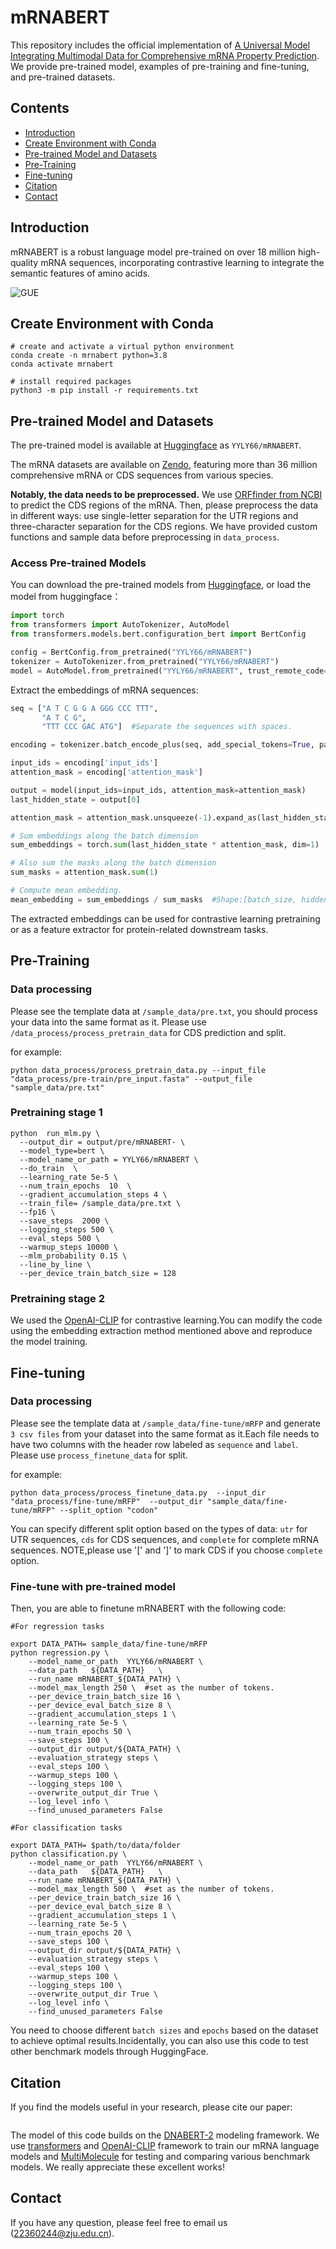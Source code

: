 # mRNABERT

This repository includes the official implementation of [A Universal Model Integrating Multimodal Data for Comprehensive mRNA Property Prediction](https://arxiv.org/abs/2306.15006). We provide pre-trained model, examples of pre-training and fine-tuning, and pre-trained datasets.

## Contents

- [Introduction](#introduction)
- [Create Environment with Conda](#create-environment-with-conda)
- [Pre-trained Model and Datasets](#pre-trained-model-and-datasets)
- [Pre-Training](#pre-training)
- [Fine-tuning](#fine-tuning)
- [Citation](#citation)
- [Contact](#contact)

## Introduction

mRNABERT is a robust language model pre-trained on over 18 million high-quality mRNA sequences, incorporating contrastive learning to integrate the semantic features of amino acids.

![GUE](figures/mRNABERT.png)

## Create Environment with Conda

    # create and activate a virtual python environment
    conda create -n mrnabert python=3.8
    conda activate mrnabert
    
    # install required packages
    python3 -m pip install -r requirements.txt

## Pre-trained Model and Datasets

The pre-trained model is available at [Huggingface](https://huggingface.co/YYLY66/mRNABERT) as `YYLY66/mRNABERT`. 

The mRNA datasets are available on [Zendo](https://zenodo.org/records/12516160), featuring more than 36 million comprehensive mRNA or CDS sequences from various species.



**Notably, the data needs to be preprocessed.** We use [ORFfinder from NCBI](https://www.ncbi.nlm.nih.gov/orffinder) to predict the CDS regions of the mRNA. Then, please preprocess the data in different ways: use single-letter separation for the UTR regions and three-character separation for the CDS regions. We have provided custom functions and sample data before preprocessing in `data_process`.


### Access Pre-trained Models
You can download the pre-trained models from [Huggingface](https://huggingface.co/YYLY66/mRNABERT), or load the model from huggingface：

```python
import torch
from transformers import AutoTokenizer, AutoModel
from transformers.models.bert.configuration_bert import BertConfig

config = BertConfig.from_pretrained("YYLY66/mRNABERT")
tokenizer = AutoTokenizer.from_pretrained("YYLY66/mRNABERT")
model = AutoModel.from_pretrained("YYLY66/mRNABERT", trust_remote_code=True, config=config)
```

Extract the embeddings of mRNA sequences:

```python
seq = ["A T C G G A GGG CCC TTT", 
       "A T C G", 
       "TTT CCC GAC ATG"]  #Separate the sequences with spaces.

encoding = tokenizer.batch_encode_plus(seq, add_special_tokens=True, padding='longest', return_tensors="pt")

input_ids = encoding['input_ids']
attention_mask = encoding['attention_mask'] 

output = model(input_ids=input_ids, attention_mask=attention_mask)
last_hidden_state = output[0]

attention_mask = attention_mask.unsqueeze(-1).expand_as(last_hidden_state)  # Shape : [batch_size, seq_length, hidden_size]

# Sum embeddings along the batch dimension
sum_embeddings = torch.sum(last_hidden_state * attention_mask, dim=1)  

# Also sum the masks along the batch dimension
sum_masks = attention_mask.sum(1)  

# Compute mean embedding.
mean_embedding = sum_embeddings / sum_masks  #Shape:[batch_size, hidden_size]  

```

The extracted embeddings can be used for contrastive learning pretraining or as a feature extractor for protein-related downstream tasks.



## Pre-Training
### Data processing
Please see the template data at `/sample_data/pre.txt`, you should process your data into the same format as it. Please use `/data_process/process_pretrain_data` for CDS prediction and split.

for example:
```
python data_process/process_pretrain_data.py --input_file "data_process/pre-train/pre_input.fasta" --output_file "sample_data/pre.txt"  
```
### Pretraining stage 1
```
python  run_mlm.py \
  --output_dir = output/pre/mRNABERT- \
  --model_type=bert \
  --model_name_or_path = YYLY66/mRNABERT \
  --do_train  \
  --learning_rate 5e-5 \
  --num_train_epochs  10  \
  --gradient_accumulation_steps 4 \
  --train_file= /sample_data/pre.txt \
  --fp16 \
  --save_steps  2000 \
  --logging_steps 500 \
  --eval_steps 500 \
  --warmup_steps 10000 \
  --mlm_probability 0.15 \
  --line_by_line \
  --per_device_train_batch_size = 128
```
### Pretraining stage 2
We used the [OpenAI-CLIP](https://github.com/moein-shariatnia/OpenAI-CLIP) for contrastive learning.You can modify the code using the embedding extraction method mentioned above and reproduce the model training.


## Fine-tuning
### Data processing
Please see the template data at `/sample_data/fine-tune/mRFP` and generate `3 csv files` from your dataset into the same format as it.Each file needs to have two columns with the header row labeled as `sequence` and `label`. Please use `process_finetune_data` for split.

for example:
```
python data_process/process_finetune_data.py  --input_dir "data_process/fine-tune/mRFP"  --output_dir "sample_data/fine-tune/mRFP" --split_option "codon"     
```
 You can specify different split option based on the types of data: `utr` for UTR sequences, `cds` for CDS sequences, and `complete` for complete mRNA sequences. NOTE,please use '[' and ']' to mark CDS if you choose `complete` option.

### Fine-tune with pre-trained model
Then, you are able to finetune mRNABERT with the following code:

```
#For regression tasks

export DATA_PATH= sample_data/fine-tune/mRFP
python regression.py \
    --model_name_or_path  YYLY66/mRNABERT \
    --data_path   ${DATA_PATH}   \
    --run_name mRNABERT_${DATA_PATH} \
    --model_max_length 250 \  #set as the number of tokens.  
    --per_device_train_batch_size 16 \
    --per_device_eval_batch_size 8 \
    --gradient_accumulation_steps 1 \
    --learning_rate 5e-5 \
    --num_train_epochs 50 \
    --save_steps 100 \
    --output_dir output/${DATA_PATH} \
    --evaluation_strategy steps \
    --eval_steps 100 \
    --warmup_steps 100 \
    --logging_steps 100 \
    --overwrite_output_dir True \
    --log_level info \
    --find_unused_parameters False         
```
```
#For classification tasks

export DATA_PATH= $path/to/data/folder
python classification.py \
    --model_name_or_path  YYLY66/mRNABERT \
    --data_path   ${DATA_PATH}   \
    --run_name mRNABERT_${DATA_PATH} \
    --model_max_length 500 \  #set as the number of tokens.  
    --per_device_train_batch_size 16 \
    --per_device_eval_batch_size 8 \
    --gradient_accumulation_steps 1 \
    --learning_rate 5e-5 \
    --num_train_epochs 20 \
    --save_steps 100 \
    --output_dir output/${DATA_PATH} \
    --evaluation_strategy steps \
    --eval_steps 100 \
    --warmup_steps 100 \
    --logging_steps 100 \
    --overwrite_output_dir True \
    --log_level info \
    --find_unused_parameters False         
```
You need to choose different `batch sizes` and `epochs` based on the dataset to achieve optimal results.Incidentally, you can also use this code to test other benchmark models through HuggingFace.


## Citation

If you find the models useful in your research, please cite our paper:

```

```
The model of this code builds on the [DNABERT-2](https://github.com/MAGICS-LAB/DNABERT_2?tab=readme-ov-file#2-model-and-data) modeling framework. We use [transformers](https://github.com/huggingface/transformers/tree/main/examples/pytorch/language-modeling) and [OpenAI-CLIP](https://github.com/moein-shariatnia/OpenAI-CLIP) framework to train our mRNA language models and [MultiMolecule](https://huggingface.co/multimolecule) for testing and comparing various benchmark models. We really appreciate these excellent works!

## Contact
If you have any question, please feel free to email us (22360244@zju.edu.cn).